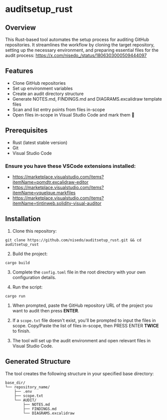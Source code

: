 # auditsetup_rust

## Overview

This Rust-based tool automates the setup process for auditing GitHub repositories. It streamlines the workflow by cloning the target repository, setting up the necessary environment, and preparing essential files for the audit process: https://x.com/nisedo_/status/1806303000509444097

## Features

- Clone GitHub repositories
- Set up environment variables
- Create an audit directory structure
- Generate NOTES.md, FINDINGS.md and DIAGRAMS.excalidraw template files
- Scan and list entry points from files in-scope
- Open files in-scope in Visual Studio Code and mark them 📌

## Prerequisites

- Rust (latest stable version)
- Git
- Visual Studio Code

### Ensure you have these VSCode extensions installed:

- https://marketplace.visualstudio.com/items?itemName=pomdtr.excalidraw-editor
- https://marketplace.visualstudio.com/items?itemName=vquelque.markfiles
- https://marketplace.visualstudio.com/items?itemName=tintinweb.solidity-visual-auditor

## Installation

1. Clone this repository:
```
git clone https://github.com/nisedo/auditsetup_rust.git && cd auditsetup_rust
```

2. Build the project:
```
cargo build
```

3. Complete the `config.toml` file in the root directory with your own configuration details.

4. Run the script:
```
cargo run
```

1. When prompted, paste the GitHub repository URL of the project you want to audit then press **ENTER**.

2. If a `scope.txt` file doesn't exist, you'll be prompted to input the files in scope. Copy/Paste the list of files in-scope, then PRESS ENTER **TWICE** to finish.

3. The tool will set up the audit environment and open relevant files in Visual Studio Code.

## Generated Structure

The tool creates the following structure in your specified base directory:

```
base_dir/
└── repository_name/
    ├── .env
    ├── scope.txt
    └── AUDIT/
        ├── NOTES.md
        ├── FINDINGS.md
        └── DIAGRAMS.excalidraw
```
